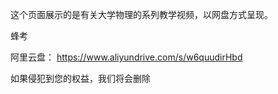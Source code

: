 
这个页面展示的是有关大学物理的系列教学视频，以网盘方式呈现。

蜂考

阿里云盘： https://www.aliyundrive.com/s/w6quudirHbd

如果侵犯到您的权益，我们将会删除
